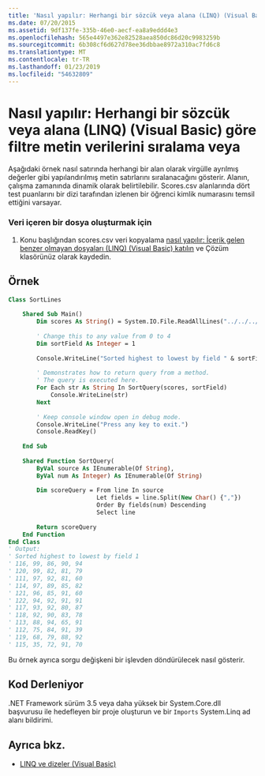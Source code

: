 ```yaml
---
title: 'Nasıl yapılır: Herhangi bir sözcük veya alana (LINQ) (Visual Basic) göre filtre metin verilerini sıralama veya'
ms.date: 07/20/2015
ms.assetid: 9df137fe-335b-46e0-aecf-ea8a9eddd4e3
ms.openlocfilehash: 565e4497e362e82528aea850dc86d20c9983259b
ms.sourcegitcommit: 6b308cf6d627d78ee36dbbae8972a310ac7fd6c8
ms.translationtype: MT
ms.contentlocale: tr-TR
ms.lasthandoff: 01/23/2019
ms.locfileid: "54632809"
---
```

# <a name="how-to-sort-or-filter-text-data-by-any-word-or-field-linq-visual-basic"></a>Nasıl yapılır: Herhangi bir sözcük veya alana (LINQ) (Visual Basic) göre filtre metin verilerini sıralama veya
Aşağıdaki örnek nasıl satırında herhangi bir alan olarak virgülle ayrılmış değerler gibi yapılandırılmış metin satırlarını sıralanacağını gösterir. Alanın, çalışma zamanında dinamik olarak belirtilebilir. Scores.csv alanlarında dört test puanlarını bir dizi tarafından izlenen bir öğrenci kimlik numarasını temsil ettiğini varsayar.  
  
### <a name="to-create-a-file-that-contains-data"></a>Veri içeren bir dosya oluşturmak için  
  
1.  Konu başlığından scores.csv veri kopyalama [nasıl yapılır: İçerik gelen benzer olmayan dosyaları (LINQ) (Visual Basic) katılın](../../../../visual-basic/programming-guide/concepts/linq/how-to-join-content-from-dissimilar-files-linq.md) ve Çözüm klasörünüz olarak kaydedin.  
  
## <a name="example"></a>Örnek  
  
```vb  
Class SortLines  
  
    Shared Sub Main()  
        Dim scores As String() = System.IO.File.ReadAllLines("../../../scores.csv")  
  
        ' Change this to any value from 0 to 4  
        Dim sortField As Integer = 1  
  
        Console.WriteLine("Sorted highest to lowest by field " & sortField)  
  
        ' Demonstrates how to return query from a method.  
        ' The query is executed here.  
        For Each str As String In SortQuery(scores, sortField)  
            Console.WriteLine(str)  
        Next  
  
        ' Keep console window open in debug mode.  
        Console.WriteLine("Press any key to exit.")  
        Console.ReadKey()  
  
    End Sub  
  
    Shared Function SortQuery(  
        ByVal source As IEnumerable(Of String),   
        ByVal num As Integer) As IEnumerable(Of String)  
  
        Dim scoreQuery = From line In source   
                         Let fields = line.Split(New Char() {","})   
                         Order By fields(num) Descending   
                         Select line  
  
        Return scoreQuery  
    End Function  
End Class  
' Output:  
' Sorted highest to lowest by field 1  
' 116, 99, 86, 90, 94  
' 120, 99, 82, 81, 79  
' 111, 97, 92, 81, 60  
' 114, 97, 89, 85, 82  
' 121, 96, 85, 91, 60  
' 122, 94, 92, 91, 91  
' 117, 93, 92, 80, 87  
' 118, 92, 90, 83, 78  
' 113, 88, 94, 65, 91  
' 112, 75, 84, 91, 39  
' 119, 68, 79, 88, 92  
' 115, 35, 72, 91, 70  
```  
  
 Bu örnek ayrıca sorgu değişkeni bir işlevden döndürülecek nasıl gösterir.  
  
## <a name="compiling-the-code"></a>Kod Derleniyor  
 .NET Framework sürüm 3.5 veya daha yüksek bir System.Core.dll başvurusu ile hedefleyen bir proje oluşturun ve bir `Imports` System.Linq ad alanı bildirimi.  
  
## <a name="see-also"></a>Ayrıca bkz.
- [LINQ ve dizeler (Visual Basic)](../../../../visual-basic/programming-guide/concepts/linq/linq-and-strings.md)
